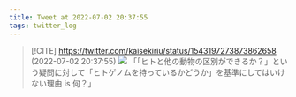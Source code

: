 ```yaml
---
title: Tweet at 2022-07-02 20:37:55
tags: twitter_log
---
```


> [!CITE] https://twitter.com/kaisekiriu/status/1543197273873862658 (2022-07-02 20:37:55)
> ![](https://twitter.com/kaisekiriu/status/1543197273873862658)
> 「「ヒトと他の動物の区別ができるか？」という疑問に対して「ヒトゲノムを持っているかどうか」を基準にしてはいけない理由 is 何？」
